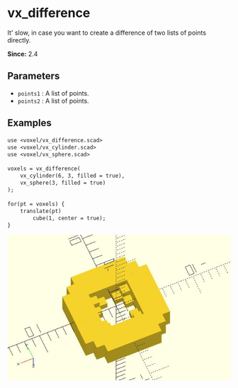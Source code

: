 # vx_difference

It' slow, in case you want to create a difference of two lists of points directly. 

**Since:** 2.4

## Parameters

- `points1` : A list of points.
- `points2` : A list of points.

## Examples

	use <voxel/vx_difference.scad>
	use <voxel/vx_cylinder.scad>
	use <voxel/vx_sphere.scad>

	voxels = vx_difference(
		vx_cylinder(6, 3, filled = true),
		vx_sphere(3, filled = true)
	);

	for(pt = voxels) {
		translate(pt)
			cube(1, center = true);
	}

![vx_difference](images/lib3x-vx_difference-1.JPG)
